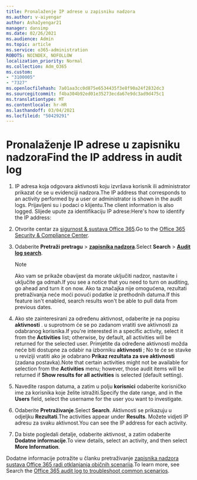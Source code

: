 ```yaml
---
title: Pronalaženje IP adrese u zapisniku nadzora
ms.author: v-aiyengar
author: AshaIyengar21
manager: dansimp
ms.date: 02/26/2021
ms.audience: Admin
ms.topic: article
ms.service: o365-administration
ROBOTS: NOINDEX, NOFOLLOW
localization_priority: Normal
ms.collection: Adm_O365
ms.custom:
- "3100005"
- "7327"
ms.openlocfilehash: 7a01aa3cc0d875e6534435f3e8f90a24f2832dc3
ms.sourcegitcommit: f4ba304b92ed01e35273ecda67e9dc3ad9d475c1
ms.translationtype: MT
ms.contentlocale: hr-HR
ms.lasthandoff: 03/04/2021
ms.locfileid: "50429291"
---
```

# <a name="find-the-ip-address-in-audit-log"></a><span data-ttu-id="db9a0-102">Pronalaženje IP adrese u zapisniku nadzora</span><span class="sxs-lookup"><span data-stu-id="db9a0-102">Find the IP address in audit log</span></span>

1. <span data-ttu-id="db9a0-103">IP adresa koja odgovara aktivnosti koju izvršava korisnik ili administrator prikazat će se u evidenciji nadzora.</span><span class="sxs-lookup"><span data-stu-id="db9a0-103">The IP address that corresponds to an activity performed by a user or administrator is shown in the audit logs.</span></span> <span data-ttu-id="db9a0-104">Prijavljeni su i podaci o klijentu.</span><span class="sxs-lookup"><span data-stu-id="db9a0-104">The client information is also logged.</span></span> <span data-ttu-id="db9a0-105">Slijede upute za identifikaciju IP adrese:</span><span class="sxs-lookup"><span data-stu-id="db9a0-105">Here's how to identify the IP address:</span></span>

1. <span data-ttu-id="db9a0-106">Otvorite centar za [sigurnost & sustava Office 365](https://go.microsoft.com/fwlink/p/?linkid=2077143).</span><span class="sxs-lookup"><span data-stu-id="db9a0-106">Go to the [Office 365 Security & Compliance Center](https://go.microsoft.com/fwlink/p/?linkid=2077143).</span></span>
1. <span data-ttu-id="db9a0-107">Odaberite **Pretraži pretragu**  >  **[zapisnika nadzora](https://go.microsoft.com/fwlink/?linkid=2103759)**.</span><span class="sxs-lookup"><span data-stu-id="db9a0-107">Select **Search** > **[Audit log search](https://go.microsoft.com/fwlink/?linkid=2103759)**.</span></span>
    > [!NOTE]
    > <span data-ttu-id="db9a0-108">Ako vam se prikaže obavijest da morate uključiti nadzor, nastavite i uključite ga odmah.</span><span class="sxs-lookup"><span data-stu-id="db9a0-108">If you see a notice that you need to turn on auditing, go ahead and turn it on now.</span></span> <span data-ttu-id="db9a0-109">Ako ta značajka nije omogućena, rezultati pretraživanja neće moći povući podatke iz prethodnih datuma.</span><span class="sxs-lookup"><span data-stu-id="db9a0-109">If this feature isn't enabled, search results won't be able to pull data from previous dates.</span></span>
1. <span data-ttu-id="db9a0-110">Ako ste zainteresirani za određenu aktivnost, odaberite je na popisu **aktivnosti** . u suprotnom će se po zadanom vratiti sve aktivnosti za odabranog korisnika.</span><span class="sxs-lookup"><span data-stu-id="db9a0-110">If you're interested in a specific activity, select it from the **Activities** list; otherwise, by default, all activities will be returned for the selected user.</span></span> <span data-ttu-id="db9a0-111">Primjetite da određene aktivnosti možda neće biti dostupne za odabir na izborniku **aktivnosti** ; No te će se stavke u reviziji vratiti ako je odabrano **Prikaz rezultata za sve aktivnosti** (zadana postavka).</span><span class="sxs-lookup"><span data-stu-id="db9a0-111">Note that certain activities might not be available for selection from the **Activities** menu; however, those audit items will be returned if **Show results for all activities** is selected (default setting).</span></span>
1. <span data-ttu-id="db9a0-112">Navedite raspon datuma, a zatim u polju **korisnici** odaberite korisničko ime za korisnika koje želite istražiti.</span><span class="sxs-lookup"><span data-stu-id="db9a0-112">Specify the date range, and in the **Users** field, select the username for the user you want to investigate.</span></span>
1. <span data-ttu-id="db9a0-113">Odaberite **Pretraživanje**.</span><span class="sxs-lookup"><span data-stu-id="db9a0-113">Select **Search**.</span></span> <span data-ttu-id="db9a0-114">Aktivnosti se prikazuju u odjeljku **Rezultati**.</span><span class="sxs-lookup"><span data-stu-id="db9a0-114">The activities appear under **Results**.</span></span> <span data-ttu-id="db9a0-115">Možete vidjeti IP adresu za svaku aktivnost.</span><span class="sxs-lookup"><span data-stu-id="db9a0-115">You can see the IP address for each activity.</span></span>
1. <span data-ttu-id="db9a0-116">Da biste pogledali detalje, odaberite aktivnost, a zatim odaberite **Dodatne informacije**.</span><span class="sxs-lookup"><span data-stu-id="db9a0-116">To view details, select an activity, and then select **More Information**.</span></span>

<span data-ttu-id="db9a0-117">Dodatne informacije potražite u članku pretraživanje [zapisnika nadzora sustava Office 365 radi otklanjanja običnih scenarija](https://go.microsoft.com/fwlink/?linkid=2103944).</span><span class="sxs-lookup"><span data-stu-id="db9a0-117">To learn more, see Search the [Office 365 audit log to troubleshoot common scenarios](https://go.microsoft.com/fwlink/?linkid=2103944).</span></span>